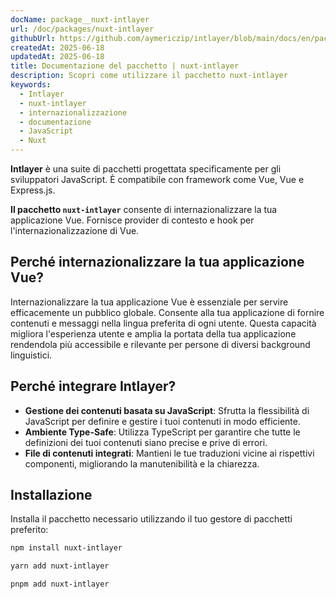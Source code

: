 ```yaml
---
docName: package__nuxt-intlayer
url: /doc/packages/nuxt-intlayer
githubUrl: https://github.com/aymericzip/intlayer/blob/main/docs/en/packages/nuxt-intlayer/index.md
createdAt: 2025-06-18
updatedAt: 2025-06-18
title: Documentazione del pacchetto | nuxt-intlayer
description: Scopri come utilizzare il pacchetto nuxt-intlayer
keywords:
  - Intlayer
  - nuxt-intlayer
  - internazionalizzazione
  - documentazione
  - JavaScript
  - Nuxt
---
```


**Intlayer** è una suite di pacchetti progettata specificamente per gli sviluppatori JavaScript. È compatibile con framework come Vue, Vue e Express.js.

**Il pacchetto `nuxt-intlayer`** consente di internazionalizzare la tua applicazione Vue. Fornisce provider di contesto e hook per l'internazionalizzazione di Vue.

## Perché internazionalizzare la tua applicazione Vue?

Internazionalizzare la tua applicazione Vue è essenziale per servire efficacemente un pubblico globale. Consente alla tua applicazione di fornire contenuti e messaggi nella lingua preferita di ogni utente. Questa capacità migliora l'esperienza utente e amplia la portata della tua applicazione rendendola più accessibile e rilevante per persone di diversi background linguistici.

## Perché integrare Intlayer?

- **Gestione dei contenuti basata su JavaScript**: Sfrutta la flessibilità di JavaScript per definire e gestire i tuoi contenuti in modo efficiente.
- **Ambiente Type-Safe**: Utilizza TypeScript per garantire che tutte le definizioni dei tuoi contenuti siano precise e prive di errori.
- **File di contenuti integrati**: Mantieni le tue traduzioni vicine ai rispettivi componenti, migliorando la manutenibilità e la chiarezza.

## Installazione

Installa il pacchetto necessario utilizzando il tuo gestore di pacchetti preferito:

```bash packageManager="npm"
npm install nuxt-intlayer
```

```bash packageManager="yarn"
yarn add nuxt-intlayer
```

```bash packageManager="pnpm"
pnpm add nuxt-intlayer
```
